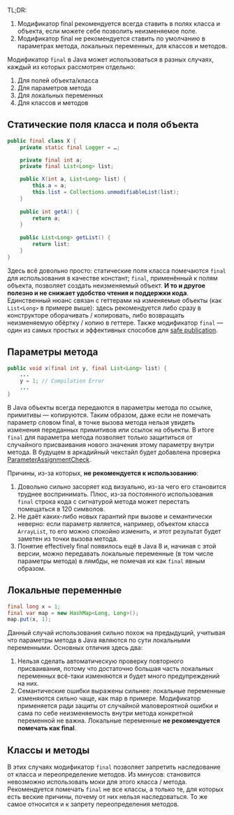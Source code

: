 TL;DR:
1) Модификатор final рекомендуется всегда ставить в полях класса и объекта, если можете себе позволить неизменяемое поле.
2) Модификатор final не рекомендуется ставить по умолчанию в параметрах метода, локальных переменных, для классов и методов.


Модификатор `final` в Java может использоваться в разных случаях, каждый из которых рассмотрен отдельно:
1. Для полей объекта/класса
2. Для параметров метода
3. Для локальных переменных
4. Для классов и методов

## Статические поля класса и поля объекта
```java
public final class X {
    private static final Logger = …;

    private final int a;
    private final List<Long> list;

    public X(int a, List<Long> list) {
        this.a = a;
        this.list = Collections.unmodifiableList(list);
    }
    
    public int getA() {
        return a;
    }
    
    public List<Long> getList() {
        return list;
    }
}
```
Здесь всё довольно просто: статические поля класса помечаются `final` для использования в качестве констант; `final`, применённый к полям объекта, позволяет создать неизменяемый объект. **И то и другое полезно и не снижает удобство чтения и поддержки кода**. Единственный нюанс связан с геттерами на изменяемые объекты (как `List<Long>` в примере выше): здесь рекомендуется либо сразу в конструкторе оборачивать / копировать, либо возвращать неизменяемую обёртку / копию в геттере.
Также модификатор `final` — один из самых простых и эффективных способов для [safe publication](https://shipilev.net/blog/2014/safe-public-construction/).

## Параметры метода
```java
public void x(final int y, final List<Long> list) {
    ...
    y = 1; // Compilation Error
    ...
}
```
В Java объекты всегда передаются в параметры метода по ссылке, примитивы — копируются. Таким образом, даже если не помечать параметр словом final, в точке вызова метода нельзя увидеть изменения переданных примитивов или ссылок на объекты. В итоге `final` для параметра метода позволяет только защититься от случайного присваивания нового значения этому параметру внутри метода. В будущем в аркадийный чекстайл будет добавлена проверка [ParameterAssignmentCheck](https://checkstyle.sourceforge.io/config_coding.html#ParameterAssignment).

Причины, из-за которых, **не рекомендуется к использованию**:
1. Довольно сильно засоряет код визуально, из-за чего его становится труднее воспринимать. Плюс, из-за постоянного использования `final` строка кода с сигнатурой метода может перестать помещаться в 120 символов.
2. Не даёт каких-либо новых гарантий при вызове и семантически неверно: если параметр является, например, объектом класса `ArrayList`, то его можно спокойно изменить, и этот результат будет заметен из точки вызова метода.  
3. Понятие effectively final появилось ещё в Java 8 и, начиная с этой версии, можно передавать локальные переменные (в том числе параметры метода) в лямбды, не помечая их как `final` явным образом.

## Локальные переменные
```java
final long x = 1;
final var map = new HashMap<Long, Long>();
map.put(x, 1);
```
Данный случай использования сильно похож на предыдущий, учитывая что параметры метода в Java являются по сути локальными переменными. Основных отличия здесь два:
1. Нельзя сделать автоматическую проверку повторного присваивания, потому что достаточно большая часть локальных переменных  всё-таки изменяются и будет много предупреждений на них.
2. Семантические ошибки выражены сильнее: локальные переменные изменяются сильно чаще, как map в примере. Модификатор применяется ради защиты от случайной маловероятной ошибки и сама по себе неизменяемость внутри метода конкретной переменной не важна.
Локальные переменные **не рекомендуется помечать как final**.

## Классы и методы
В этих случаях модификатор `final` позволяет запретить наследование от класса и переопределение методов. Из минусов: становится невозможно использовать моки для этого класса / метода. Рекомендуется помечать `final` не все классы, а только те, для которых есть веские причины, почему от них нельзя наследоваться. То же самое относится и к запрету переопределения методов.